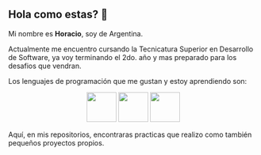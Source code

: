 ## Hola como estas? 👋

Mi nombre es <b>Horacio</b>, soy de Argentina.  

Actualmente me encuentro cursando la Tecnicatura Superior en Desarrollo de Software, ya voy terminando el 2do. año y mas preparado para los desafios que vendran.

Los lenguajes de programación que me gustan y estoy aprendiendo son:

<center><img src="https://upload.wikimedia.org/wikipedia/commons/thumb/0/0a/Python.svg/768px-Python.svg.png" style="height:60px">  <img src="https://upload.wikimedia.org/wikipedia/commons/thumb/9/99/Unofficial_JavaScript_logo_2.svg/480px-Unofficial_JavaScript_logo_2.svg.png" style="height:60px">  <img src="https://w7.pngwing.com/pngs/609/443/png-transparent-django-original-logo-icon.png" style="height:60px"></center>

Aquí, en mis repositorios, encontraras practicas que realizo como también pequeños proyectos propios.
